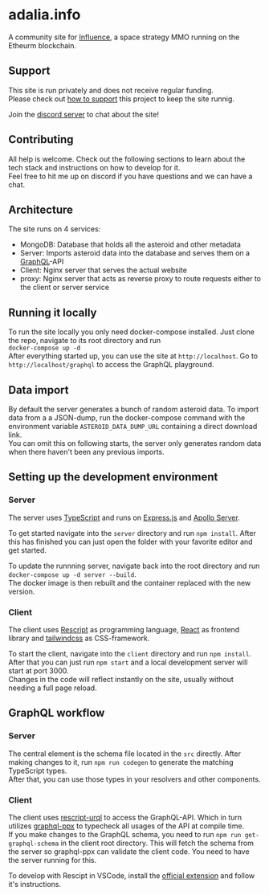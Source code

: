 # adalia.info

A community site for [Influence](https://www.influenceth.io/), a space strategy MMO running on the Etheurm blockchain.

## Support

This site is run privately and does not receive regular funding.  
Please check out [how to support](https://adalia.info/support) this project to keep the site runnig.

Join the [discord server](https://discord.gg/XynYK5yCQy) to chat about the site!

## Contributing

All help is welcome. Check out the following sections to learn about the tech stack and instructions on how to develop for it.  
Feel free to hit me up on discord if you have questions and we can have a chat.

## Architecture

The site runs on 4 services:

- MongoDB: Database that holds all the asteroid and other metadata
- Server: Imports asteroid data into the database and serves them on a [GraphQL](https://graphql.org/)-API
- Client: Nginx server that serves the actual website
- proxy: Nginx server that acts as reverse proxy to route requests either to the client or server service

## Running it locally

To run the site locally you only need docker-compose installed. Just clone the repo, navigate to its root directory and run  
`docker-compose up -d`  
After everything started up, you can use the site at `http://localhost`. Go to `http://localhost/graphql` to access the GraphQL playground.

## Data import

By default the server generates a bunch of random asteroid data.
To import data from a a JSON-dump, run the docker-compose command with the environment variable `ASTEROID_DATA_DUMP_URL` containing a direct download link.  
You can omit this on following starts, the server only generates random data when there haven't been any previous imports.

## Setting up the development environment

### Server

The server uses [TypeScript](https://www.typescriptlang.org/) and runs on [Express.js](https://expressjs.com/) and [Apollo Server](https://www.apollographql.com/docs/apollo-server/v2/).

To get started navigate into the `server` directory and run `npm install`.
After this has finished you can just open the folder with your favorite editor and get started.

To update the runnning server, navigate back into the root directory and run  
`docker-compose up -d server --build`.  
The docker image is then rebuilt and the container replaced with the new version.

### Client

The client uses [Rescript](https://rescript-lang.org/) as programming language, [React](https://reactjs.org/) as frontend library and [tailwindcss](https://tailwindcss.com/) as CSS-framework.

To start the client, navigate into the `client` directory and run `npm install`.  
After that you can just run `npm start` and a local development server will start at port 3000.  
Changes in the code will reflect instantly on the site, usually without needing a full page reload.

## GraphQL workflow

### Server

The central element is the schema file located in the `src` directly.
After making changes to it, run `npm run codegen` to generate the matching TypeScript types.  
After that, you can use those types in your resolvers and other components.

### Client

The client uses [rescript-urql](https://github.com/FormidableLabs/rescript-urql) to access the GraphQL-API.
Which in turn utilizes [graphql-ppx](https://graphql-ppx.com/) to typecheck all usages of the API at compile time.  
If you make changes to the GraphQL schema, you need to run `npm run get-graphql-schema` in the client root directory.
This will fetch the schema from the server so graphql-ppx can validate the client code. You need to have the server running for this.

To develop with Rescipt in VSCode, install the [official extension](https://marketplace.visualstudio.com/items?itemName=chenglou92.rescript-vscode) and follow it's instructions.
